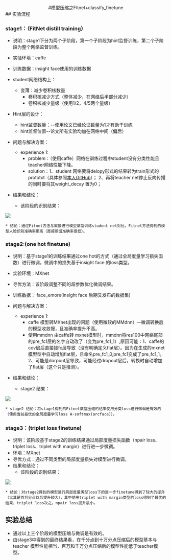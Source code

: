 <center> 
#模型压缩之Fitnet+classify_finetune
</center>     
## 实验流程					

### stage1：（FitNet distill training）     

* 说明：stage1下分为两个子阶段，第一个子阶段为hint监督训练，第二个子阶段为整个网络监督训练。   

* 实验环境：caffe
* 训练数据：insight face使用的训练数据        
* student网络结构上：
	* 变薄：减少卷积核数量  
		* 卷积核减少方式（整体减少、在网络后半部分减少）
		* 卷积核减少量级（使用1/2，4/5两个量级）    
* Hint层的设计：
	* hint监督数量：--使用论文已经论证数量为1才有助于训练
	* hint监督位置--论文所有实验均加在网络中间（偏后）   
* 问题与解决方案：
	* experience 1:
		* problem：（使用caffe）网络在训练过程中student没有分类性能且teacher网络性能下降。
		* solution：1、student 网络要将delopy形式的结果转为train形式的prototxt（具体参照[本人GitHub](https://github.com/llpspark/Face_recognition/tree/master/net_distill/code)）； 2、再将teacher net停止反向传播的同时要将其weight_decay 置为0；
* 结果和结论：
	* 该阶段的识别结果：      

![](https://i.imgur.com/jZSxzlL.png)

	* 结论：通过Fitnet方法与直接进行模型蒸馏训练student net对比，Fitnet方法得到的模型人脸识别准确率更高（直接蒸馏准确率很低）。
### stage2:(one hot finetune)  

* 说明：基于stage1的训练结果通过one hot的方式（通过全局度量学习损失函数）进行微调，微调中的损失基于insight face 的loss类型。

* 实验环境：MXnet	
* 寻优方法：该阶段调整不同的超参数优化微调结果。    
* 训练数据： face_emore(insight face 后期又发布的数据集)    
* 问题与解决方案：
	* experience 1:
		* caffe 模型转MXnet出现的问题（使用微软的MMdnn）--微调转换后的模型收敛慢，且准确率提升不高。   
		* 使用mmdnn 由caffe转 mxnet模型时，mmdnn将res100中网络尾部的pre_fc1层的名字自动改了（变为pre_fc1_1）,原因可能：1、caffe的cov层后直接接fc层导致（没有明确定义flat层）。因为在生成的mxnet模型型中自动增加flat层，且命名pre_fc1_0,pre_fc1变成了pre_fc1_1。 2、可能是dorpout层导致，可能经过dropout层后，转换时自动增加了flat层（这个只是推测）。
* 结果和结论：
	* stage2 结果：       

![](https://i.imgur.com/4rEw812.png)

	* stage2 结论：将stage1得到的Fitnet蒸馏压缩的结果使用分类loss进行微调是有效的（使用当前最优的全局度量学习loss A-softmax(arcface)）。   
### stage3：(triplet loss finetune) 

* 说明：该阶段基于stage2的训练结果通过局部度量损失函数（npair loss、triplet loss、triplet with margin）进行进一步微调。    
* 环境：MXnet
* 寻优方式：通过不同类型的局部度量损失对模型进行微调。   
* 结果和结论：
	* 该阶段的识别结果：
    

![](https://i.imgur.com/sYl3gQh.png)

	* 结论：对stage2得到的模型进行局部度量类型loss下的进一步finetune得到了较大的提升（尤其是百万分点以后提升较大），其中使用triplet with margin类型的loss得到了最优的结果，triplet loss次之，npair loss提升最小。

## 实验总结

* 通过以上三个阶段的模型压缩与微调是有效的。
* 由stage3中得到的最终结果看，在千分点到十万分点压缩后的模型基本与teacher 模型性能相当，百万和千万分点压缩后的模型性能低于teacher模型。
